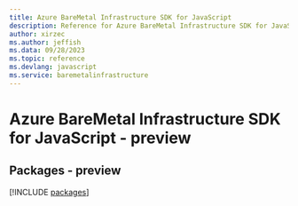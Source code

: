 ```yaml
---
title: Azure BareMetal Infrastructure SDK for JavaScript
description: Reference for Azure BareMetal Infrastructure SDK for JavaScript
author: xirzec
ms.author: jeffish
ms.data: 09/28/2023
ms.topic: reference
ms.devlang: javascript
ms.service: baremetalinfrastructure
---
```

# Azure BareMetal Infrastructure SDK for JavaScript - preview
## Packages - preview
[!INCLUDE [packages](baremetal-infrastructure-index.md)]